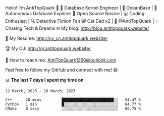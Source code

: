 
Hello! I'm AntiTopQuark 👋
🔧 Database Kernel Engineer | 🌊 OceanBase | 🤖 Autonomous Database Explorer
🌱 Open Source Novice | 💻 Coding Enthusiast | 🔍 Detective Fiction Fan
😸 Cat Dad x2 | 🎉 @AntiTopQuark | ✨ Chasing Tech & Dreams
🌐 My blog: http://blog.antitopquark.website/

📄 My Resume: http://cv_cn.antitopquark.website/

🏆 My OJ: http://oj.antitopquark.website/

📧 How to reach me: AntiTopQuark1350@outlook.com

Feel free to follow my GitHub and connect with me! 😄

📊 **The last 7 days I spent my time on** 

<!--START_SECTION:waka-->
```text
12 March, 2023 - 18 March, 2023

C++      26 mins         ███████████████████████░░   94.47 % 
Python   1 min           █░░░░░░░░░░░░░░░░░░░░░░░░   04.77 % 
CMake    0 secs          ░░░░░░░░░░░░░░░░░░░░░░░░░   00.75 %
```
<!--END_SECTION:waka-->


